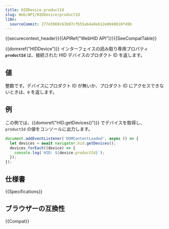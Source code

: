 ```yaml
---
title: HIDDevice.productId
slug: Web/API/HIDDevice/productId
l10n:
  sourceCommit: 277e5969c63b97cfb55ab4a0e612e8040810f49b
---
```


{{securecontext_header}}{{APIRef("WebHID API")}}{{SeeCompatTable}}

{{domxref("HIDDevice")}} インターフェイスの読み取り専用プロパティ **`productId`** は、接続された HID デバイスのプロダクト ID を返します。

## 値

整数です。デバイスにプロダクト ID が無いか、プロダクト ID にアクセスできないときは、`0` を返します。

## 例

この例では、{{domxref("HID.getDevices()")}} でデバイスを取得し、`productId` の値をコンソールに出力します。

```js
document.addEventListener('DOMContentLoaded', async () => {
  let devices = await navigator.hid.getDevices();
  devices.forEach((device) => {
    console.log(`HID: ${device.productId}`);
  });
});
```

## 仕様書

{{Specifications}}

## ブラウザーの互換性

{{Compat}}
